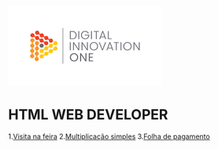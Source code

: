 
![alt Digital Inovation One](https://github.com/MDSSCML/DESAFIOS-HTML-WEB-DEVELOPER/blob/master/download.png)

# HTML WEB DEVELOPER

1.[Visita na feira](https://github.com/MDSSCML/DESAFIOS-HTML-WEB-DEVELOPER/blob/master/Visita_na_feira.kt)
2.[Multiplicação simples](https://github.com/MDSSCML/DESAFIOS-HTML-WEB-DEVELOPER/blob/master/Multiplica%C3%A7%C3%A3o_simples.kt)
3.[Folha de pagamento](https://github.com/MDSSCML/DESAFIOS-HTML-WEB-DEVELOPER/blob/master/Folha_de_pagamento.kt)
